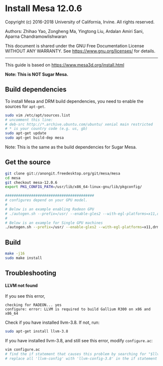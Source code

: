 # Install Mesa 12.0.6

Copyright (c) 2016-2018 University of California, Irvine. All rights reserved.

Authors: Zhihao Yao, Zongheng Ma, Yingtong Liu, Ardalan Amiri Sani, Aparna Chandramowlishwaran

This document is shared under the GNU Free Documentation License WITHOUT ANY WARRANTY. See https://www.gnu.org/licenses/ for details.

___________________

This guide is based on https://www.mesa3d.org/install.html

**Note: This is NOT Sugar Mesa.**



## Build dependencies

To install Mesa and DRM build dependencies, you need to enable the sources for `apt-get`.

```sh
sudo vim /etc/apt/sources.list
# uncomment this line: 
# deb-src http://*.archive.ubuntu.com/ubuntu/ xenial main restricted
# * is your country code (e.g. us, gb)
sudo apt-get update
sudo apt-get build-dep mesa
```

Note: This is the same as the build dependencies for Sugar Mesa.



## Get the source

```sh
git clone git://anongit.freedesktop.org/git/mesa/mesa
cd mesa
git checkout mesa-12.0.6
export PKG_CONFIG_PATH=/usr/lib/x86_64-linux-gnu/lib/pkgconfig/

#########################################
# configures depend on your GPU model.
#
# Below is an example enabling Radeon GPU
# ./autogen.sh --prefix=/usr/ --enable-gles2 --with-egl-platforms=x11,drm  --enable-shared-glapi --enable-gbm --enable-gallium-llvm --with-dri-drivers=i915,i965,radeon --with-gallium-drivers=radeonsi,r300,r600,swrast
#
# Below is an example for Single GPU machines
./autogen.sh --prefix=/usr/ --enable-gles2 --with-egl-platforms=x11,drm  --enable-shared-glapi --enable-gbm --enable-gallium-llvm --with-dri-drivers=i915,i965
```



## Build

```sh
make -j16
sudo make install
```



## Troubleshooting

#### LLVM not found

If you see this error,

```
checking for RADEON... yes
configure: error: LLVM is required to build Gallium R300 on x86 and x86_64
```

Check if you have installed llvm-3.8. If not, run:

```sh
sudo apt-get install llvm-3.8
```

If you have installed llvm-3.8, and still see this error, modify `configure.ac`:

```sh
vim configure.ac
# find the if statement that causes this problem by searching for "$llvm_prefix"
# replace all 'llvm-config' with 'llvm-config-3.8' in the if statement
```
